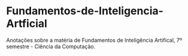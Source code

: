 # Fundamentos-de-Inteligencia-Artficial

Anotações sobre a matéria de Fundamentos de Inteligência Artifical, 7º semestre - Ciência da Computação.